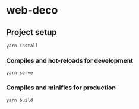 # web-deco

## Project setup
```
yarn install
```

### Compiles and hot-reloads for development
```
yarn serve
```

### Compiles and minifies for production
```
yarn build
```
